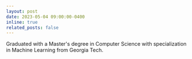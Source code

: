 ```yaml
---
layout: post
date: 2023-05-04 09:00:00-0400
inline: true
related_posts: false
---
```


Graduated with a Master's degree in Computer Science with specialization in 
Machine Learning from Georgia Tech. 